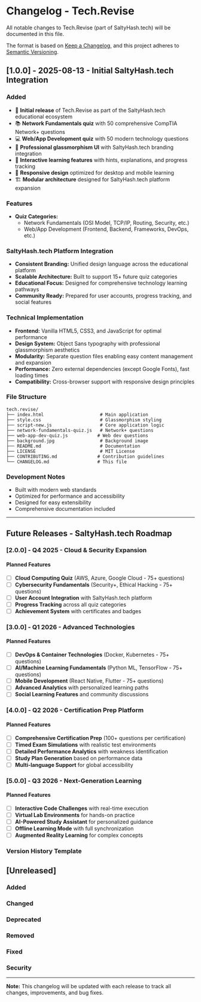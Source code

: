 # Changelog - Tech.Revise

All notable changes to Tech.Revise (part of SaltyHash.tech) will be documented in this file.

The format is based on [Keep a Changelog](https://keepachangelog.com/en/1.0.0/),
and this project adheres to [Semantic Versioning](https://semver.org/spec/v2.0.0.html).

## [1.0.0] - 2025-08-13 - Initial SaltyHash.tech Integration

### Added
- 🎉 **Initial release** of Tech.Revise as part of the SaltyHash.tech educational ecosystem
- 📚 **Network Fundamentals quiz** with 50 comprehensive CompTIA Network+ questions
- 💻 **Web/App Development quiz** with 50 modern technology questions
- 🎨 **Professional glassmorphism UI** with SaltyHash.tech branding integration
- 🔄 **Interactive learning features** with hints, explanations, and progress tracking
- 📱 **Responsive design** optimized for desktop and mobile learning
- 🏗️ **Modular architecture** designed for SaltyHash.tech platform expansion

### Features
- **Quiz Categories:**
  - Network Fundamentals (OSI Model, TCP/IP, Routing, Security, etc.)
  - Web/App Development (Frontend, Backend, Frameworks, DevOps, etc.)

### SaltyHash.tech Platform Integration
- **Consistent Branding:** Unified design language across the educational platform
- **Scalable Architecture:** Built to support 15+ future quiz categories
- **Educational Focus:** Designed for comprehensive technology learning pathways
- **Community Ready:** Prepared for user accounts, progress tracking, and social features

### Technical Implementation
- **Frontend:** Vanilla HTML5, CSS3, and JavaScript for optimal performance
- **Design System:** Object Sans typography with professional glassmorphism aesthetics
- **Modularity:** Separate question files enabling easy content management and expansion
- **Performance:** Zero external dependencies (except Google Fonts), fast loading times
- **Compatibility:** Cross-browser support with responsive design principles

### File Structure
```
tech.revise/
├── index.html                     # Main application
├── style.css                      # Glassmorphism styling
├── script-new.js                  # Core application logic
├── network-fundamentals-quiz.js   # Network+ questions
├── web-app-dev-quiz.js           # Web dev questions
├── background.jpg                 # Background image
├── README.md                      # Documentation
├── LICENSE                        # MIT License
├── CONTRIBUTING.md               # Contribution guidelines
└── CHANGELOG.md                  # This file
```

### Development Notes
- Built with modern web standards
- Optimized for performance and accessibility
- Designed for easy extensibility
- Comprehensive documentation included

---

## Future Releases - SaltyHash.tech Roadmap

### [2.0.0] - Q4 2025 - Cloud & Security Expansion
#### Planned Features
- [ ] **Cloud Computing Quiz** (AWS, Azure, Google Cloud - 75+ questions)
- [ ] **Cybersecurity Fundamentals** (Security+, Ethical Hacking - 75+ questions)
- [ ] **User Account Integration** with SaltyHash.tech platform
- [ ] **Progress Tracking** across all quiz categories
- [ ] **Achievement System** with certificates and badges

### [3.0.0] - Q1 2026 - Advanced Technologies
#### Planned Features
- [ ] **DevOps & Container Technologies** (Docker, Kubernetes - 75+ questions)
- [ ] **AI/Machine Learning Fundamentals** (Python ML, TensorFlow - 75+ questions)
- [ ] **Mobile Development** (React Native, Flutter - 75+ questions)
- [ ] **Advanced Analytics** with personalized learning paths
- [ ] **Social Learning Features** and community discussions

### [4.0.0] - Q2 2026 - Certification Prep Platform
#### Planned Features
- [ ] **Comprehensive Certification Prep** (100+ questions per certification)
- [ ] **Timed Exam Simulations** with realistic test environments
- [ ] **Detailed Performance Analytics** with weakness identification
- [ ] **Study Plan Generation** based on performance data
- [ ] **Multi-language Support** for global accessibility

### [5.0.0] - Q3 2026 - Next-Generation Learning
#### Planned Features
- [ ] **Interactive Code Challenges** with real-time execution
- [ ] **Virtual Lab Environments** for hands-on practice
- [ ] **AI-Powered Study Assistant** for personalized guidance
- [ ] **Offline Learning Mode** with full synchronization
- [ ] **Augmented Reality Learning** for complex concepts

### Version History Template

## [Unreleased]
### Added
### Changed
### Deprecated
### Removed
### Fixed
### Security

---

**Note:** This changelog will be updated with each release to track all changes, improvements, and bug fixes.
